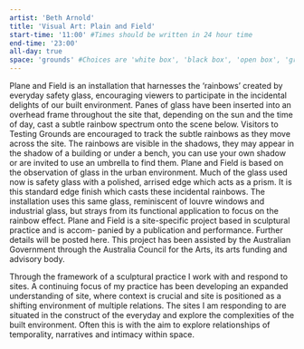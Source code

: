 ```yaml
---
artist: 'Beth Arnold'
title: 'Visual Art: Plain and Field'
start-time: '11:00' #Times should be written in 24 hour time
end-time: '23:00'
all-day: true
space: 'grounds' #Choices are 'white box', 'black box', 'open box', 'grounds'
---
```

<!-- Description -->
Plane and Field is an installation that harnesses the ‘rainbows’ created by everyday safety glass, encouraging viewers to participate in the incidental delights of our built environment.
Panes of glass have been inserted into an overhead frame throughout the site that, depending on the sun and the time of day, cast a subtle rainbow spectrum onto the scene below.
Visitors to Testing Grounds are encouraged to track the subtle rainbows as they move across the site. The rainbows are visible in the shadows, they may appear in the shadow of a building or under a bench, you can use your own shadow or are invited to use an umbrella to find them.
Plane and Field is based on the observation of glass in the urban environment. Much of the glass used now is safety glass with a polished, arrised edge which acts as a prism. It is this standard edge finish which casts these incidental rainbows. The installation uses this same glass, reminiscent of louvre windows and industrial glass, but strays from its functional application to focus on the rainbow effect.
Plane and Field is a site-specific project based in sculptural practice and is accom- panied by a publication and performance. Further details will be posted here.
This project has been assisted by the Australian Government through the Australia Council for the Arts, its arts funding and advisory body.

<!-- Bio -->
Through the framework of a sculptural practice I work with and respond to sites. A continuing focus of my practice has been developing an expanded understanding of site, where context is crucial and site is positioned as a shifting environment of multiple relations. The sites I am responding to are situated in the construct of the everyday and explore the complexities of the built environment. Often this is with the aim to explore relationships of temporality, narratives and intimacy within space.
